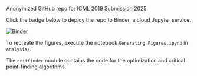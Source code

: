 Anonymized GitHub repo for ICML 2019 Submission 2025.

Click the badge below to deploy the repo to Binder, a cloud Jupyter service.

[![Binder](https://mybinder.org/badge_logo.svg)](https://mybinder.org/v2/gh/anonymous-22s415/icml-2019-sub/master)

To recreate the figures, execute the notebook `Generating Figures.ipynb` in `analysis/`.

The `critfinder` module contains the code for the optimization and critical point-finding algorithms.
